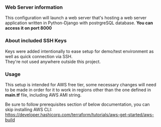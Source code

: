 ### Web Server information
This configuration will launch a web server that's hosting a web server application written in Python-Django with postrgreSQL database. **You can access it on port 8000**

### About included SSH Keys
Keys were added intentionally to ease setup for demo/test environment as well as quick connection via SSH.  
They're not used anywhere outside this project.

### Usage
This setup is intended for AWS free tier, some necessary changes will need to be made in order for it to work in regions other than the one defined in **main.tf** file, including AWS AMI string.
  
Be sure to follow prerequisites section of below documentation, you can skip installing AWS CLI:  
https://developer.hashicorp.com/terraform/tutorials/aws-get-started/aws-build
